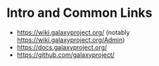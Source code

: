 # Intro and Common Links

- https://wiki.galaxyproject.org/ (notably https://wiki.galaxyproject.org/Admin)
- https://docs.galaxyproject.org/
- https://github.com/galaxyproject/
